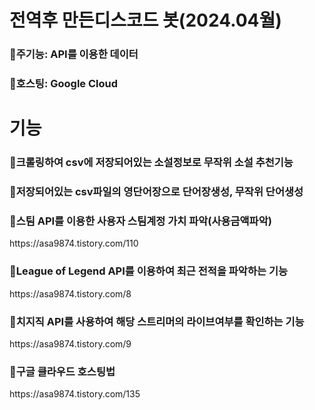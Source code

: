 <h1> 전역후 만든디스코드 봇(2024.04월)</h1>
<h3>🍓주기능: API를 이용한 데이터</h3>
<h3>🍓호스팅: Google Cloud</h3>

<h1>기능</h1>
<h3>🥚크롤링하여 csv에 저장되어있는 소설정보로 무작위 소설 추천기능</h3>
<h3>🥚저장되어있는 csv파일의 영단어장으로 단어장생성, 무작위 단어생성</h3>

<h3>🥚스팀 API를 이용한 사용자 스팀계정 가치 파악(사용금액파악)</h3>
https://asa9874.tistory.com/110
<h3>🥚League of Legend API를 이용하여 최근 전적을 파악하는 기능</h3>
https://asa9874.tistory.com/8
<h3>🥚치지직 API를 사용하여 해당 스트리머의 라이브여부를 확인하는 기능</h3>
https://asa9874.tistory.com/9



<h3>🥚구글 클라우드 호스팅법</h3>
https://asa9874.tistory.com/135
